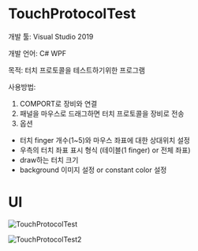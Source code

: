 # TouchProtocolTest

개발 툴: Visual Studio 2019

개발 언어: C# WPF

목적: 터치 프로토콜을 테스트하기위한 프로그램

사용방법: 
1. COMPORT로 장비와 연결
2. 패널을 마우스로 드래그하면 터치 프로토콜을 장비로 전송
3. 옵션
  - 터치 finger 개수(1~5)와 마우스 좌표에 대한 상대위치 설정
  - 우측의 터치 좌표 표시 형식 (테이블(1 finger) or 전체 좌표)
  - draw하는 터치 크기
  - background 이미지 설정 or constant color 설정

# UI
![TouchProtocolTest](https://user-images.githubusercontent.com/28644565/136670611-f5806766-e0b7-410a-957e-328c3829af26.PNG)

![TouchProtocolTest2](https://user-images.githubusercontent.com/28644565/136670612-94d02bad-6eea-4616-94ac-440d542bd014.PNG)
